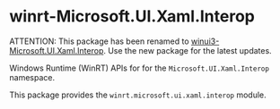 <!-- warning: Please don't edit this file. It was automatically generated. -->

# winrt-Microsoft.UI.Xaml.Interop

ATTENTION: This package has been renamed to
[winui3-Microsoft.UI.Xaml.Interop](https://pypi.org/project/winui3-Microsoft.UI.Xaml.Interop/).
Use the new package for the latest updates.

Windows Runtime (WinRT) APIs for for the `Microsoft.UI.Xaml.Interop` namespace.

This package provides the `winrt.microsoft.ui.xaml.interop` module.
